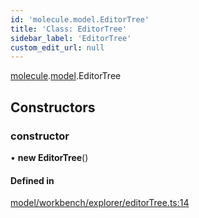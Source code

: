 ```yaml
---
id: 'molecule.model.EditorTree'
title: 'Class: EditorTree'
sidebar_label: 'EditorTree'
custom_edit_url: null
---
```


[molecule](../namespaces/molecule).[model](../namespaces/molecule.model).EditorTree

## Constructors

### constructor

• **new EditorTree**()

#### Defined in

[model/workbench/explorer/editorTree.ts:14](https://github.com/DTStack/molecule/blob/3e6bc450/src/model/workbench/explorer/editorTree.ts#L14)
